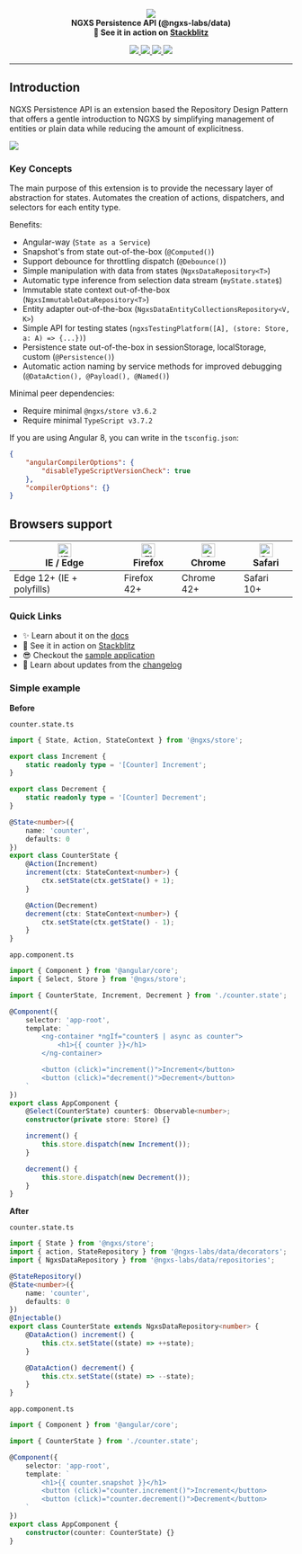 <p align="center">
  <img src="https://raw.githubusercontent.com/ngxs/store/master/docs/assets/logo.png">
  <br />
  <b>NGXS Persistence API (@ngxs-labs/data)</b> <br />
  <b>🚀 See it in action on <a href="http://stackblitz.io/github/ngxs-labs/data">Stackblitz</a></b>
  <br />
</p>
  
<p align="center">
  
  <a href="https://travis-ci.org/ngxs-labs/data">
    <img src="https://travis-ci.org/ngxs-labs/data.svg?branch=master" />
  </a>
  <a href="https://badge.fury.io/js/%40ngxs-labs%2Fdata">
    <img src="https://badge.fury.io/js/%40ngxs-labs%2Fdata.svg" />
  </a>
  <a href="https://npm-stat.com/charts.html?package=%40ngxs-labs%2Fdata&from=2019-09-01">
    <img src="https://img.shields.io/npm/dw/@ngxs-labs/data" />
  </a>  
  <a href="https://coveralls.io/github/ngxs-labs/data?branch=master">
    <img src="https://coveralls.io/repos/github/ngxs-labs/data/badge.svg?branch=master" />
  </a>
</p>

---

## Introduction

NGXS Persistence API is an extension based the Repository Design Pattern that offers a gentle introduction to NGXS by
simplifying management of entities or plain data while reducing the amount of explicitness.

![](https://habrastorage.org/webt/jd/t4/wo/jdt4woihu-chhiwlqqd4eogpelu.png)

### Key Concepts

The main purpose of this extension is to provide the necessary layer of abstraction for states. Automates the creation
of actions, dispatchers, and selectors for each entity type.

Benefits:

-   Angular-way (`State as a Service`)
-   Snapshot's from state out-of-the-box (`@Computed()`)
-   Support debounce for throttling dispatch (`@Debounce()`)
-   Simple manipulation with data from states (`NgxsDataRepository<T>`)
-   Automatic type inference from selection data stream (`myState.state$`)
-   Immutable state context out-of-the-box (`NgxsImmutableDataRepository<T>`)
-   Entity adapter out-of-the-box (`NgxsDataEntityCollectionsRepository<V, K>`)
-   Simple API for testing states (`ngxsTestingPlatform([A], (store: Store, a: A) => {...})`)
-   Persistence state out-of-the-box in sessionStorage, localStorage, custom (`@Persistence()`)
-   Automatic action naming by service methods for improved debugging (`@DataAction(), @Payload(), @Named()`)

Minimal peer dependencies:

-   Require minimal `@ngxs/store v3.6.2`
-   Require minimal `TypeScript v3.7.2`

If you are using Angular 8, you can write in the `tsconfig.json`:

```json
{
    "angularCompilerOptions": {
        "disableTypeScriptVersionCheck": true
    },
    "compilerOptions": {}
}
```

## Browsers support

| [<img src="https://raw.githubusercontent.com/alrra/browser-logos/master/src/edge/edge_48x48.png" alt="IE / Edge" width="24px" height="24px" />](http://godban.github.io/browsers-support-badges/)</br>IE / Edge | [<img src="https://raw.githubusercontent.com/alrra/browser-logos/master/src/firefox/firefox_48x48.png" alt="Firefox" width="24px" height="24px" />](http://godban.github.io/browsers-support-badges/)</br>Firefox | [<img src="https://raw.githubusercontent.com/alrra/browser-logos/master/src/chrome/chrome_48x48.png" alt="Chrome" width="24px" height="24px" />](http://godban.github.io/browsers-support-badges/)</br>Chrome | [<img src="https://raw.githubusercontent.com/alrra/browser-logos/master/src/safari/safari_48x48.png" alt="Safari" width="24px" height="24px" />](http://godban.github.io/browsers-support-badges/)</br>Safari |
| --------------------------------------------------------------------------------------------------------------------------------------------------------------------------------------------------------------- | ----------------------------------------------------------------------------------------------------------------------------------------------------------------------------------------------------------------- | ------------------------------------------------------------------------------------------------------------------------------------------------------------------------------------------------------------- | ------------------------------------------------------------------------------------------------------------------------------------------------------------------------------------------------------------- |
| Edge 12+ (IE + polyfills)                                                                                                                                                                                       | Firefox 42+                                                                                                                                                                                                       | Chrome 42+                                                                                                                                                                                                    | Safari 10+                                                                                                                                                                                                    |

### Quick Links

-   ✨ Learn about it on the [docs](./docs/README.md)
-   🚀 See it in action on [Stackblitz](https://stackblitz.io/github/ngxs-labs/data)
-   😎 Checkout the [sample application](./integration)
-   📝 Learn about updates from the [changelog](CHANGELOG.md)

### Simple example

**Before**

`counter.state.ts`

```ts
import { State, Action, StateContext } from '@ngxs/store';

export class Increment {
    static readonly type = '[Counter] Increment';
}

export class Decrement {
    static readonly type = '[Counter] Decrement';
}

@State<number>({
    name: 'counter',
    defaults: 0
})
export class CounterState {
    @Action(Increment)
    increment(ctx: StateContext<number>) {
        ctx.setState(ctx.getState() + 1);
    }

    @Action(Decrement)
    decrement(ctx: StateContext<number>) {
        ctx.setState(ctx.getState() - 1);
    }
}
```

`app.component.ts`

```ts
import { Component } from '@angular/core';
import { Select, Store } from '@ngxs/store';

import { CounterState, Increment, Decrement } from './counter.state';

@Component({
    selector: 'app-root',
    template: `
        <ng-container *ngIf="counter$ | async as counter">
            <h1>{{ counter }}</h1>
        </ng-container>

        <button (click)="increment()">Increment</button>
        <button (click)="decrement()">Decrement</button>
    `
})
export class AppComponent {
    @Select(CounterState) counter$: Observable<number>;
    constructor(private store: Store) {}

    increment() {
        this.store.dispatch(new Increment());
    }

    decrement() {
        this.store.dispatch(new Decrement());
    }
}
```

**After**

`counter.state.ts`

```ts
import { State } from '@ngxs/store';
import { action, StateRepository } from '@ngxs-labs/data/decorators';
import { NgxsDataRepository } from '@ngxs-labs/data/repositories';

@StateRepository()
@State<number>({
    name: 'counter',
    defaults: 0
})
@Injectable()
export class CounterState extends NgxsDataRepository<number> {
    @DataAction() increment() {
        this.ctx.setState((state) => ++state);
    }

    @DataAction() decrement() {
        this.ctx.setState((state) => --state);
    }
}
```

`app.component.ts`

```ts
import { Component } from '@angular/core';

import { CounterState } from './counter.state';

@Component({
    selector: 'app-root',
    template: `
        <h1>{{ counter.snapshot }}</h1>
        <button (click)="counter.increment()">Increment</button>
        <button (click)="counter.decrement()">Decrement</button>
    `
})
export class AppComponent {
    constructor(counter: CounterState) {}
}
```
